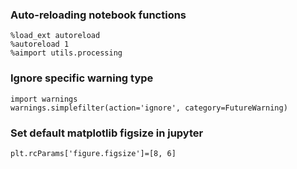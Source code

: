 

### Auto-reloading notebook functions

`%load_ext autoreload`  
`%autoreload 1`  
`%aimport utils.processing`

### Ignore specific warning type

`import warnings`  
`warnings.simplefilter(action='ignore', category=FutureWarning)`

### Set default matplotlib figsize in jupyter

`plt.rcParams['figure.figsize']=[8, 6]`

